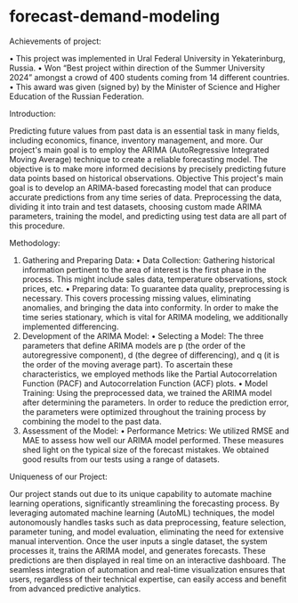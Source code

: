# forecast-demand-modeling


Achievements of project:

•	This project was implemented in Ural Federal University in Yekaterinburg, Russia.
•	Won “Best project within direction of the Summer University 2024” amongst a crowd of 400 students coming from 14 different countries.
•	This award was given (signed by) by the Minister of Science and Higher Education of the Russian Federation.


Introduction:

Predicting future values from past data is an essential task in many fields, including economics, finance, inventory management, and more. Our project's main goal is to employ the ARIMA (AutoRegressive Integrated Moving Average) technique to create a reliable forecasting model. The objective is to make more informed decisions by precisely predicting future data points based on historical observations.
Objective
This project's main goal is to develop an ARIMA-based forecasting model that can produce accurate predictions from any time series of data. Preprocessing the data, dividing it into train and test datasets, choosing custom made ARIMA parameters, training the model, and predicting using test data are all part of this procedure. 


Methodology:

1. Gathering and Preparing Data:
•	Data Collection: Gathering historical information pertinent to the area of interest is the first phase in the process. This might include sales data, temperature observations, stock prices, etc.
•	Preparing data: To guarantee data quality, preprocessing is necessary. This covers processing missing values, eliminating anomalies, and bringing the data into conformity. In order to make the time series stationary, which is vital for ARIMA modeling, we additionally implemented differencing.
2. Development of the ARIMA Model:
•	Selecting a Model: The three parameters that define ARIMA models are p (the order of the autoregressive component), d (the degree of differencing), and q (it is the order of the moving average part). To ascertain these characteristics, we employed methods like the Partial Autocorrelation Function (PACF) and Autocorrelation Function (ACF) plots.
•	Model Training: Using the preprocessed data, we trained the ARIMA model after determining the parameters. In order to reduce the prediction error, the parameters were optimized throughout the training process by combining the model to the past data.
3. Assessment of the Model:
•	Performance Metrics: We utilized RMSE and MAE to assess how well our ARIMA model performed. These measures shed light on the typical size of the forecast mistakes. We obtained good results from our tests using a range of datasets.


Uniqueness of our Project:

Our project stands out due to its unique capability to automate machine learning operations, significantly streamlining the forecasting process. By leveraging automated machine learning (AutoML) techniques, the model autonomously handles tasks such as data preprocessing, feature selection, parameter tuning, and model evaluation, eliminating the need for extensive manual intervention. Once the user inputs a single dataset, the system processes it, trains the ARIMA model, and generates forecasts. These predictions are then displayed in real time on an interactive dashboard. The seamless integration of automation and real-time visualization ensures that users, regardless of their technical expertise, can easily access and benefit from advanced predictive analytics.
